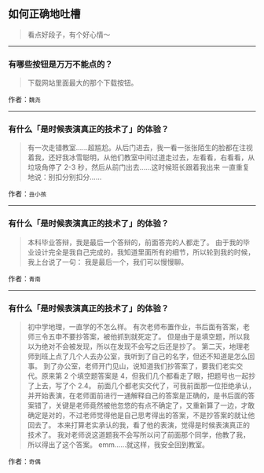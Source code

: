 ## 如何正确地吐槽

> 看点好段子，有个好心情～


 
---

### 有哪些按钮是万万不能点的？

> 下载网站里面最大的那个下载按钮。


作者：`魏尧`

---

### 有什么「是时候表演真正的技术了」的体验？

> 有一次走错教室……超尴尬。从后门进去，我一看一张张陌生的脸都在注视着我，还好我冰雪聪明，从他们教室中间过道走过去，左看看，右看看，从垃圾角停了 2-3 秒，然后从前门出去……这时候班长跟着我出来 一直重复地说：别扣分别扣分……


作者：`丑小孩`

---

### 有什么「是时候表演真正的技术了」的体验？

> 本科毕业答辩，我是最后一个答辩的，前面答完的人都走了。
> 由于我的毕业设计完全是我自己完成的，我知道里面所有的细节，所以轮到我的时候，我上台说了一句：
> 我是最后一个，我们可以慢慢聊。


作者：`青南`

---

### 有什么「是时候表演真正的技术了」的体验？

> 初中学地理，一直学的不怎么样。
> 有次老师布置作业，书后面有答案，老师三令五申不要抄答案，被他抓到就死定了。
> 但是由于是填空题，所以我以为绝对不会被发现，所以在发现不会写之后还是抄了。
> 第二天，地理老师到班上点了几个人去办公室，我听到了自己的名字，但还不知道是怎么回事。
> 到了办公室，老师开门见山，说知道我们抄答案了，要我们老实交代。原来第 2 个填空题答案是 4，但我们几个都看走了眼，把题号也一起抄了上去，写了个 2.4。
> 前面几个都老实交代了，可我前面那一位拒绝承认，并开始表演，在老师面前进行一通解释自己的答案是正确的，是书后面的答案错了，关键是老师竟然被他忽悠的有点不确定了，又重新算了一边，才敢确定是对的，不过老师觉得他是自己思考得出的答案，不是抄答案的就让他回去了。
> 本来打算老实承认的我，看了他的表演，觉得是时候表演真正的技术了。
> 我对老师说这道题我不会写所以问了前面那个同学，他教了我，所以得出了这个答案。
> emm……就这样，我安全回到教室。


作者：`奇偶`